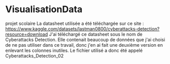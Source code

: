 # VisualisationData
projet scolaire
La datasheet utilisée a été téléchargée sur ce site : https://www.kaggle.com/datasets/lastman0800/cyberattacks-detection?resource=download
J'ai téléchargé ce datasheet sous le nom de Cyberattacks Detection.
Elle contenait beaucoup de données que j'ai choisi de ne pas utiliser dans ce travail, donc j'en ai fait une deuxième version en enlevant les colonnes inutiles. 
Le fichier utilisé a donc été appelé Cyberattacks_Detection_02
